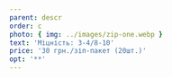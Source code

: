 ```yaml
---
parent: descr
order: c
photo: { img: ../images/zip-one.webp }
text: 'Міцність: 3-4/8-10'
price: '30 грн./зіп-пакет (20шт.)'
opt: '**'
---
```

